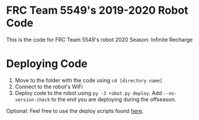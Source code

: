# FRC Team 5549's 2019-2020 Robot Code 

This is the code for FRC Team 5549's robot 2020 Season: Infinite Recharge

# Deploying Code

1. Move to the folder with the code using `cd [directory name]`
2. Connect to the robot's WiFi
3. Deploy code to the robot using `py -3 robot.py deploy`. Add `--no-version-check` to the end you are deploying during the offseason.

Optional: Feel free to use the deploy scripts found [here](https://github.com/FRC5549Robotics/5549-Scripts).

